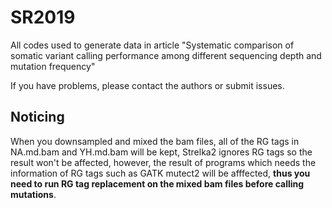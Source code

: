 # SR2019
All codes used to generate data in article "Systematic comparison of somatic variant calling performance among different sequencing depth and mutation frequency"

If you have problems, please contact the authors or submit issues.


## Noticing
When you downsampled and mixed the bam files, all of the RG tags in NA.md.bam and YH.md.bam will be kept, Strelka2 ignores RG tags so the result won't be affected, however, the result of programs which needs the information of RG tags such as GATK mutect2 will be afffected, **thus you need to run RG tag replacement on the mixed bam files before calling mutations**.
